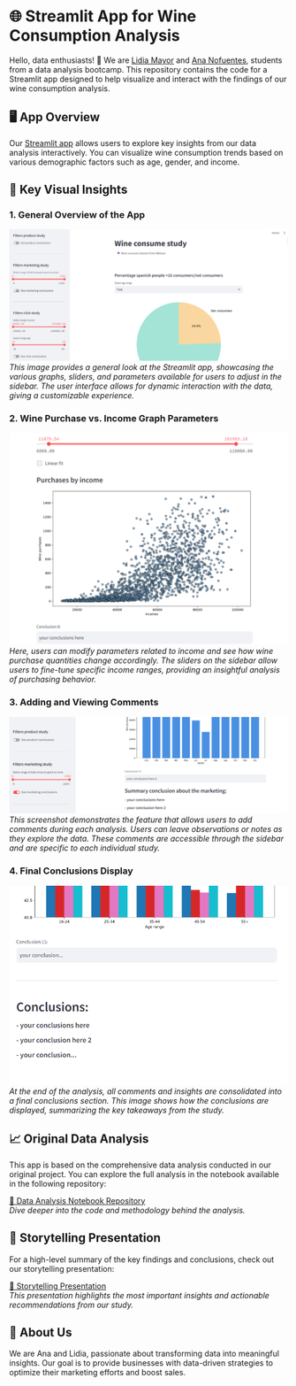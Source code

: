 # 🌐 Streamlit App for Wine Consumption Analysis

Hello, data enthusiasts! 🌟 We are [Lidia Mayor](https://www.linkedin.com/in/lidia-mayor-sanjuan-3b350930b/) and [Ana Nofuentes](https://www.linkedin.com/in/ana-nofuentes-solano-654026a3/), students from a data analysis bootcamp. This repository contains the code for a Streamlit app designed to help visualize and interact with the findings of our wine consumption analysis.

## 🖥️ App Overview

Our [Streamlit app](https://marketing-study-project-app-lidiamayor.streamlit.app/) allows users to explore key insights from our data analysis interactively. You can visualize wine consumption trends based on various demographic factors such as age, gender, and income.

## 📸 Key Visual Insights

### 1. General Overview of the App
![Streamlit App Overview](https://github.com/lidiamayor/marketing-study-project-streamlit/blob/main/images/wine_consume.png)  
*This image provides a general look at the Streamlit app, showcasing the various graphs, sliders, and parameters available for users to adjust in the sidebar. The user interface allows for dynamic interaction with the data, giving a customizable experience.*

### 2. Wine Purchase vs. Income Graph Parameters
![Wine Purchase vs. Income](https://github.com/lidiamayor/marketing-study-project-streamlit/blob/main/images/marketing.png)  
*Here, users can modify parameters related to income and see how wine purchase quantities change accordingly. The sliders on the sidebar allow users to fine-tune specific income ranges, providing an insightful analysis of purchasing behavior.*

### 3. Adding and Viewing Comments
![Commenting System](https://github.com/lidiamayor/marketing-study-project-streamlit/blob/main/images/middle_conclusions.png)  
*This screenshot demonstrates the feature that allows users to add comments during each analysis. Users can leave observations or notes as they explore the data. These comments are accessible through the sidebar and are specific to each individual study.*

### 4. Final Conclusions Display
![Final Conclusions](https://github.com/lidiamayor/marketing-study-project-streamlit/blob/main/images/finally_conclusions.png)  
*At the end of the analysis, all comments and insights are consolidated into a final conclusions section. This image shows how the conclusions are displayed, summarizing the key takeaways from the study.*

## 📈 Original Data Analysis

This app is based on the comprehensive data analysis conducted in our original project. You can explore the full analysis in the notebook available in the following repository:

[📔 Data Analysis Notebook Repository](https://github.com/lidiamayor/marketing-study-project)  
*Dive deeper into the code and methodology behind the analysis.*

## 📑 Storytelling Presentation

For a high-level summary of the key findings and conclusions, check out our storytelling presentation:

[📑 Storytelling Presentation](https://www.canva.com/design/DAGQkrpshQM/nB72tfU4HS692wTwG_xqcg/view?utm_content=DAGQkrpshQM&utm_campaign=designshare&utm_medium=link&utm_source=editor)  
*This presentation highlights the most important insights and actionable recommendations from our study.*

## 🤖 About Us

We are Ana and Lidia, passionate about transforming data into meaningful insights. Our goal is to provide businesses with data-driven strategies to optimize their marketing efforts and boost sales.


